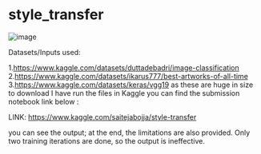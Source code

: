 # style_transfer
![image](https://github.com/Saitejabojja07/style_transfer/assets/128970853/099a5351-8ac2-44e4-ae2f-5c75757916b2)

Datasets/Inputs used:

1.https://www.kaggle.com/datasets/duttadebadri/image-classification
2.https://www.kaggle.com/datasets/ikarus777/best-artworks-of-all-time
3.https://www.kaggle.com/datasets/keras/vgg19
as these are huge in size to download I have run the files in Kaggle you can find the submission notebook link below :


LINK: https://www.kaggle.com/saitejabojja/style-transfer


you can see the output; at the end, the limitations are also provided.
Only two training iterations are done, so the output is ineffective. 
